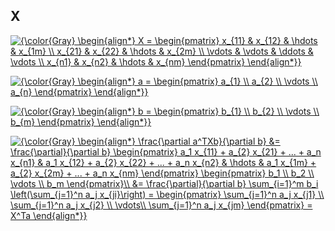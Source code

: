 ## X
<a href="https://www.codecogs.com/eqnedit.php?latex={\color{Gray}&space;\begin{align*}&space;X&space;=&space;\begin{pmatrix}&space;x_{11}&space;&&space;x_{12}&space;&&space;\hdots&space;&&space;x_{1m}&space;\\&space;x_{21}&space;&&space;x_{22}&space;&&space;\hdots&space;&&space;x_{2m}&space;\\&space;\vdots&space;&&space;\vdots&space;&&space;\ddots&space;&&space;\vdots&space;\\&space;x_{n1}&space;&&space;x_{n2}&space;&&space;\hdots&space;&&space;x_{nm}&space;\end{pmatrix}&space;\end{align*}}" target="_blank"><img src="https://latex.codecogs.com/svg.latex?{\color{Gray}&space;\begin{align*}&space;X&space;=&space;\begin{pmatrix}&space;x_{11}&space;&&space;x_{12}&space;&&space;\hdots&space;&&space;x_{1m}&space;\\&space;x_{21}&space;&&space;x_{22}&space;&&space;\hdots&space;&&space;x_{2m}&space;\\&space;\vdots&space;&&space;\vdots&space;&&space;\ddots&space;&&space;\vdots&space;\\&space;x_{n1}&space;&&space;x_{n2}&space;&&space;\hdots&space;&&space;x_{nm}&space;\end{pmatrix}&space;\end{align*}}" title="{\color{Gray} \begin{align*} X = \begin{pmatrix} x_{11} & x_{12} & \hdots & x_{1m} \\ x_{21} & x_{22} & \hdots & x_{2m} \\ \vdots & \vdots & \ddots & \vdots \\ x_{n1} & x_{n2} & \hdots & x_{nm} \end{pmatrix} \end{align*}}" /></a>

<a href="https://www.codecogs.com/eqnedit.php?latex={\color{Gray}&space;\begin{align*}&space;a&space;=&space;\begin{pmatrix}&space;a_{1}&space;\\&space;a_{2}&space;\\&space;\vdots&space;\\&space;a_{n}&space;\end{pmatrix}&space;\end{align*}}" target="_blank"><img src="https://latex.codecogs.com/svg.latex?{\color{Gray}&space;\begin{align*}&space;a&space;=&space;\begin{pmatrix}&space;a_{1}&space;\\&space;a_{2}&space;\\&space;\vdots&space;\\&space;a_{n}&space;\end{pmatrix}&space;\end{align*}}" title="{\color{Gray} \begin{align*} a = \begin{pmatrix} a_{1} \\ a_{2} \\ \vdots \\ a_{n} \end{pmatrix} \end{align*}}" /></a>

<a href="https://www.codecogs.com/eqnedit.php?latex={\color{Gray}&space;\begin{align*}&space;b&space;=&space;\begin{pmatrix}&space;b_{1}&space;\\&space;b_{2}&space;\\&space;\vdots&space;\\&space;b_{m}&space;\end{pmatrix}&space;\end{align*}}" target="_blank"><img src="https://latex.codecogs.com/svg.latex?{\color{Gray}&space;\begin{align*}&space;b&space;=&space;\begin{pmatrix}&space;b_{1}&space;\\&space;b_{2}&space;\\&space;\vdots&space;\\&space;b_{m}&space;\end{pmatrix}&space;\end{align*}}" title="{\color{Gray} \begin{align*} b = \begin{pmatrix} b_{1} \\ b_{2} \\ \vdots \\ b_{m} \end{pmatrix} \end{align*}}" /></a>

<a href="https://www.codecogs.com/eqnedit.php?latex={\color{Gray}&space;\begin{align*}&space;\frac{\partial&space;a^TXb}{\partial&space;b}&space;&=&space;\frac{\partial}{\partial&space;b}&space;\begin{pmatrix}&space;a_1&space;x_{11}&space;&plus;&space;a_{2}&space;x_{21}&space;&plus;&space;...&space;&plus;&space;a_n&space;x_{n1}&space;&&space;a_1&space;x_{12}&space;&plus;&space;a_{2}&space;x_{22}&space;&plus;&space;...&space;&plus;&space;a_n&space;x_{n2}&space;&&space;\hdots&space;&&space;a_1&space;x_{1m}&space;&plus;&space;a_{2}&space;x_{2m}&space;&plus;&space;...&space;&plus;&space;a_n&space;x_{nm}&space;\end{pmatrix}&space;\begin{pmatrix}&space;b_1&space;\\&space;b_2&space;\\&space;\vdots&space;\\&space;b_m&space;\end{pmatrix}\\&space;&=&space;\frac{\partial}{\partial&space;b}&space;\sum_{i=1}^m&space;b_i&space;\left(\sum_{j=1}^n&space;a_j&space;x_{ji}\right)&space;=&space;\begin{pmatrix}&space;\sum_{j=1}^n&space;a_j&space;x_{j1}&space;\\&space;\sum_{j=1}^n&space;a_j&space;x_{j2}&space;\\&space;\vdots\\&space;\sum_{j=1}^n&space;a_j&space;x_{jm}&space;\end{pmatrix}&space;=&space;X^Ta&space;\end{align*}}" target="_blank"><img src="https://latex.codecogs.com/svg.latex?{\color{Gray}&space;\begin{align*}&space;\frac{\partial&space;a^TXb}{\partial&space;b}&space;&=&space;\frac{\partial}{\partial&space;b}&space;\begin{pmatrix}&space;a_1&space;x_{11}&space;&plus;&space;a_{2}&space;x_{21}&space;&plus;&space;...&space;&plus;&space;a_n&space;x_{n1}&space;&&space;a_1&space;x_{12}&space;&plus;&space;a_{2}&space;x_{22}&space;&plus;&space;...&space;&plus;&space;a_n&space;x_{n2}&space;&&space;\hdots&space;&&space;a_1&space;x_{1m}&space;&plus;&space;a_{2}&space;x_{2m}&space;&plus;&space;...&space;&plus;&space;a_n&space;x_{nm}&space;\end{pmatrix}&space;\begin{pmatrix}&space;b_1&space;\\&space;b_2&space;\\&space;\vdots&space;\\&space;b_m&space;\end{pmatrix}\\&space;&=&space;\frac{\partial}{\partial&space;b}&space;\sum_{i=1}^m&space;b_i&space;\left(\sum_{j=1}^n&space;a_j&space;x_{ji}\right)&space;=&space;\begin{pmatrix}&space;\sum_{j=1}^n&space;a_j&space;x_{j1}&space;\\&space;\sum_{j=1}^n&space;a_j&space;x_{j2}&space;\\&space;\vdots\\&space;\sum_{j=1}^n&space;a_j&space;x_{jm}&space;\end{pmatrix}&space;=&space;X^Ta&space;\end{align*}}" title="{\color{Gray} \begin{align*} \frac{\partial a^TXb}{\partial b} &= \frac{\partial}{\partial b} \begin{pmatrix} a_1 x_{11} + a_{2} x_{21} + ... + a_n x_{n1} & a_1 x_{12} + a_{2} x_{22} + ... + a_n x_{n2} & \hdots & a_1 x_{1m} + a_{2} x_{2m} + ... + a_n x_{nm} \end{pmatrix} \begin{pmatrix} b_1 \\ b_2 \\ \vdots \\ b_m \end{pmatrix}\\ &= \frac{\partial}{\partial b} \sum_{i=1}^m b_i \left(\sum_{j=1}^n a_j x_{ji}\right) = \begin{pmatrix} \sum_{j=1}^n a_j x_{j1} \\ \sum_{j=1}^n a_j x_{j2} \\ \vdots\\ \sum_{j=1}^n a_j x_{jm} \end{pmatrix} = X^Ta \end{align*}}" /></a>
